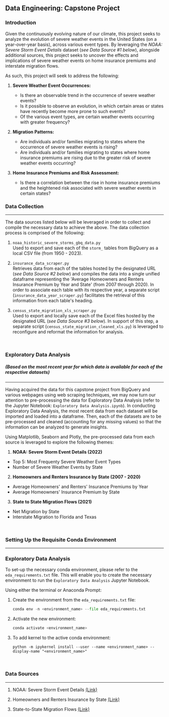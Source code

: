 ## Data Engineering: Capstone Project

### Introduction
Given the continuously evolving nature of our climate, this project seeks to analyze the evolution of severe weather events in the United States (on a year-over-year basis), across various event types. By leveraging the _NOAA: Severe Storm Event Details_ dataset (_see Data Source #1 below_), alongside additional sources, this project seeks to uncover the effects and implications of severe weather events on home insurance premiums and interstate migration flows.

As such, this project will seek to address the following:

1. **Severe Weather Event Occurrences:**</br>

    - Is there an observable trend in the occurrence of severe weather events?</br>
    - Is it possible to observe an evolution, in which certain areas or states have recently become more prone to such events?</br>
    - Of the various event types, are certain weather events occurring with greater frequency?

2. **Migration Patterns:**</br>

    - Are individuals and/or families migrating to states where the occurrence of severe weather events is rising?</br>
    - Are individuals and/or families migrating to states where home insurance premiums are rising due to the greater risk of severe weather events occurring?

3. **Home Insurance Premiums and Risk Assessment:**</br> 

    - Is there a correlation between the rise in home insurance premiums and the heightened risk associated with severe weather events in certain states?


### Data Collection
---
The data sources listed below will be leveraged in order to collect and compile the necessary data to achieve the above. The data collection process is comprised of the following:

1. `noaa_historic_severe_storms_gbq_data.py`</br>
    Used to export and save each of the `storm_` tables from BigQuery as a local CSV file (from 1950 - 2023).

2. `insurance_data_scraper.py`</br>
    Retrieves data from each of the tables hosted by the designated URL (_see Data Source #2 below_) and compiles the data into a single unified dataframe representing the 'Average Homeowners and Renters Insurance Premium by Year and State' (from 2007 through 2020). In order to associate each table with its respective year, a separate script (`insurance_data_year_scraper.py`) facilitates the retrieval of this information from each table's heading. 

3. `census_state_migration_xls_scraper.py`</br>
    Used to export and locally save each of the Excel files hosted by the designated URL (_see Data Source #3 below_). In support of this step, a separate script (`census_state_migration_cleaned_xls.py`) is leveraged to reconfigure and reformat the information for analysis.


</br>

### Exploratory Data Analysis
##### (_Based on the most recent year for which data is available for each of the respective datasets_)
---
Having acquired the data for this capstone project from BigQuery and various webpages using web scraping techniques, we may now turn our attention to pre-processing the data for Exploratory Data Analysis (refer to the Jupyter Notebook: `Exploratory Data Analysis.ipynb`). In conducting Exploratory Data Analysis, the most recent data from each dataset will be imported and loaded into a dataframe. Then, each of the datasets are to be pre-processed and cleaned (accounting for any missing values) so that the information can be analyzed to generate insights. 

Using Matplotlib, Seaborn and Plotly, the pre-processed data from each source is leveraged to explore the following themes:

1. **NOAA: Severe Storm Event Details (2022)**
- Top 5: Most Frequenty Severe Weather Event Types
- Number of Severe Weather Events by State

2. **Homeowners and Renters Insurance by State (2007 - 2020)**
- Average Homeowners' and Renters' Insurance Premiums by Year
- Average Homeowners' Insurance Premium by State

3. **State to State Migration Flows (2021)**
- Net Migration by State
- Interstate Migration to Florida and Texas
</br>

### Setting Up the Requisite Conda Environment
---

### Exploratory Data Analysis
To set-up the necessary conda environment, please refer to the `eda_requirements.txt` file. This will enable you to create the necessary environment to run the `Exploratory Data Analysis` Jupyter Notebook.

Using either the terminal or Anaconda Prompt:

1. Create the environment from the `eda_requirements.txt` file:
    ```python
    conda env -n <environment_name> --file eda_requirements.txt
    ```

2. Activate the new environment:</br>
    ```python
    conda activate <environment_name>
    ```

3. To add kernel to the active conda environment:
    ```
    python -m ipykernel install --user --name <environment_name> --display-name "<environment_name>"
    ```
</br>

### Data Sources
---
1. NOAA: Severe Storm Event Details [(Link)](https://console.cloud.google.com/marketplace/product/noaa-public/severe-storm-events)

2. Homeowners and Renters Insurance by State [(Link)](https://www.iii.org/table-archive/21407)

3. State-to-State Migration Flows [(Link)](https://www.census.gov/data/tables/time-series/demo/geographic-mobility/state-to-state-migration.html)